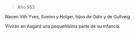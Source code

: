 > Año 953

Nacen Vilh Yves, Sveinn y Holger, hijos de Odín y de Gullveig

Vivirán en Asgard una pequeñísima parte de su infancia.